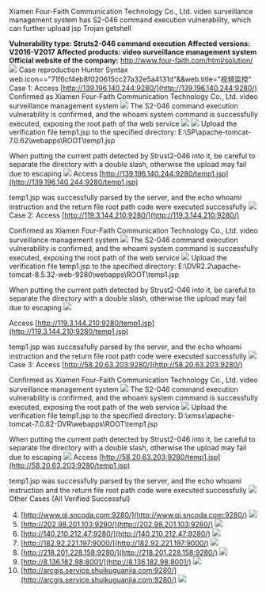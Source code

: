 Xiamen Four-Faith Communication Technology Co., Ltd. video surveillance management system has S2-046 command execution vulnerability, which can further upload jsp Trojan getshell

**Vulnerability type: Struts2-046 command execution**
**Affected versions: V2016-V2017**
**Affected products: video surveillance management system**
**Official website of the company:** http://www.four-faith.com/html/solution/
![](https://cdn.nlark.com/yuque/0/2023/png/36030634/1700139274137-80bd748d-b760-4f3f-a6a3-14e740429d9b.png#averageHue=%23b3994e&id=kuJPM&originHeight=981&originWidth=1808&originalType=binary&ratio=1&rotation=0&showTitle=false&status=done&style=none&title=)
Case reproduction
Hunter Syntax
web.icon=="71f6cf4eb8f020615cc27a32e5a4131d"&&web.title="视频监控"
Case 1: Access [http://139.196.140.244:9280/](http://139.196.140.244:9280/)
Confirmed as Xiamen Four-Faith Communication Technology Co., Ltd. video surveillance management system
![](https://cdn.nlark.com/yuque/0/2023/png/36030634/1700139274585-4cee2dea-6437-46ce-8e50-b2a2d71ac98c.png#averageHue=%2376b464&id=gbeTc&originHeight=958&originWidth=1751&originalType=binary&ratio=1&rotation=0&showTitle=false&status=done&style=none&title=)
The S2-046 command execution vulnerability is confirmed, and the whoami system command is successfully executed, exposing the root path of the web service
![](https://cdn.nlark.com/yuque/0/2023/png/36030634/1700139275005-3f5ac24c-898a-4530-b5c1-4368d5930147.png#averageHue=%23ebe019&id=BeLJO&originHeight=923&originWidth=1296&originalType=binary&ratio=1&rotation=0&showTitle=false&status=done&style=none&title=)
![](https://cdn.nlark.com/yuque/0/2023/png/36030634/1700139275407-b6b14e04-1fbc-49f9-bd0d-2afae1c75537.png#averageHue=%23e1c83b&id=iFjkp&originHeight=1016&originWidth=1386&originalType=binary&ratio=1&rotation=0&showTitle=false&status=done&style=none&title=)
Upload the verification file temp1.jsp to the specified directory: 
 E:\\SP\\apache-tomcat-7.0.62\\webapps\\ROOT\\temp1.jsp

When putting the current path detected by Strust2-046 into it, be careful to separate the directory with a double slash, otherwise the upload may fail due to escaping
![](https://cdn.nlark.com/yuque/0/2023/png/36030634/1700139275815-a559e592-5543-4dec-8401-d2e054cc4431.png#averageHue=%23d4aa68&id=NfOg9&originHeight=973&originWidth=1330&originalType=binary&ratio=1&rotation=0&showTitle=false&status=done&style=none&title=)
Access [http://139.196.140.244:9280/temp1.jsp](http://139.196.140.244:9280/temp1.jsp)  

temp1.jsp was successfully parsed by the server, and the echo whoami instruction and the return file root path code were executed successfully
![](https://cdn.nlark.com/yuque/0/2023/png/36030634/1700139276173-9f77505c-2c1c-42e1-af0a-39988318543b.png#averageHue=%231d1d1d&id=cDubY&originHeight=682&originWidth=1616&originalType=binary&ratio=1&rotation=0&showTitle=false&status=done&style=none&title=)
Case 2: Access  [http://119.3.144.210:9280/](http://119.3.144.210:9280/)

Confirmed as Xiamen Four-Faith Communication Technology Co., Ltd. video surveillance management system
![](https://cdn.nlark.com/yuque/0/2023/png/36030634/1700139276518-d55ee348-8bdf-43c6-bb2d-a3f8002aef7b.png#averageHue=%232780dd&id=EZQFp&originHeight=891&originWidth=1409&originalType=binary&ratio=1&rotation=0&showTitle=false&status=done&style=none&title=)
The S2-046 command execution vulnerability is confirmed, and the whoami system command is successfully executed, exposing the root path of the web service
![](https://cdn.nlark.com/yuque/0/2023/png/36030634/1700139277090-964ed501-c9a2-4943-94ce-5869520059a9.png#averageHue=%23f8f5eb&id=PEBCn&originHeight=961&originWidth=1056&originalType=binary&ratio=1&rotation=0&showTitle=false&status=done&style=none&title=)
Upload the verification file temp1.jsp to the specified directory: 
E:\\DVR2.2\\apache-tomcat-8.5.32-web-9280\\webapps\\ROOT\\temp1.jsp

When putting the current path detected by Strust2-046 into it, be careful to separate the directory with a double slash, otherwise the upload may fail due to escaping
![](https://cdn.nlark.com/yuque/0/2023/png/36030634/1700139277503-b04e9543-761e-427e-bec1-79692adf11d0.png#averageHue=%23d3a968&id=yiRe9&originHeight=961&originWidth=1262&originalType=binary&ratio=1&rotation=0&showTitle=false&status=done&style=none&title=)

Access [http://119.3.144.210:9280/temp1.jsp](http://119.3.144.210:9280/temp1.jsp)

temp1.jsp was successfully parsed by the server, and the echo whoami instruction and the return file root path code were executed successfully
![](https://cdn.nlark.com/yuque/0/2023/png/36030634/1700139277798-42394e79-5398-4a2f-beba-5e6512ccef0e.png#averageHue=%23232323&id=dswDM&originHeight=798&originWidth=1362&originalType=binary&ratio=1&rotation=0&showTitle=false&status=done&style=none&title=)
Case 3: Access [http://58.20.63.203:9280/](http://58.20.63.203:9280/)

Confirmed as Xiamen Four-Faith Communication Technology Co., Ltd. video surveillance management system
![](https://cdn.nlark.com/yuque/0/2023/png/36030634/1700139278083-cb506a35-67e9-4f24-b10d-cacd496c1ead.png#averageHue=%2371b168&id=CvcuP&originHeight=1010&originWidth=1646&originalType=binary&ratio=1&rotation=0&showTitle=false&status=done&style=none&title=)
The S2-046 command execution vulnerability is confirmed, and the whoami system command is successfully executed, exposing the root path of the web service
![](https://cdn.nlark.com/yuque/0/2023/png/36030634/1700139278529-a07998a9-dcee-4b5b-a749-afd06dae8113.png#averageHue=%23f8f6ec&id=tpmaK&originHeight=983&originWidth=1122&originalType=binary&ratio=1&rotation=0&showTitle=false&status=done&style=none&title=)
Upload the verification file temp1.jsp to the specified directory: 
D:\\xmsx\\apache-tomcat-7.0.82-DVR\\webapps\\ROOT\\temp1.jsp

When putting the current path detected by Strust2-046 into it, be careful to separate the directory with a double slash, otherwise the upload may fail due to escaping
![](https://cdn.nlark.com/yuque/0/2023/png/36030634/1700139278926-2c8b806f-e83f-4e76-9e29-3a755414d07c.png#averageHue=%23d4aa69&id=xVteI&originHeight=970&originWidth=1364&originalType=binary&ratio=1&rotation=0&showTitle=false&status=done&style=none&title=)
Access [http://58.20.63.203:9280/temp1.jsp](http://58.20.63.203:9280/temp1.jsp)

temp1.jsp was successfully parsed by the server, and the echo whoami instruction and the return file root path code were executed successfully
![](https://cdn.nlark.com/yuque/0/2023/png/36030634/1700139279256-53d6b4ec-3a04-4c39-8f0f-e1c06eedf68e.png#averageHue=%23262626&id=NXjvY&originHeight=743&originWidth=1271&originalType=binary&ratio=1&rotation=0&showTitle=false&status=done&style=none&title=)
Other Cases (All Verified Successful)

4. [http://www.qj.sncoda.com:9280/](http://www.qj.sncoda.com:9280/)
![](https://cdn.nlark.com/yuque/0/2023/png/36030634/1700139279522-f2f688ff-3da5-406a-889a-f7b47f816409.png#averageHue=%23f8f6ed&id=imA85&originHeight=969&originWidth=1105&originalType=binary&ratio=1&rotation=0&showTitle=false&status=done&style=none&title=)
5. [http://202.98.201.103:9280/](http://202.98.201.103:9280/)
![](https://cdn.nlark.com/yuque/0/2023/png/36030634/1700139279943-1e384a9b-0834-4db6-ab59-7860bd67ffbf.png#averageHue=%23f8f6ed&id=QrXUY&originHeight=959&originWidth=1189&originalType=binary&ratio=1&rotation=0&showTitle=false&status=done&style=none&title=)
6. [http://140.210.212.47:9280/](http://140.210.212.47:9280/)
![](https://cdn.nlark.com/yuque/0/2023/png/36030634/1700139280370-eec5a521-4d02-45bf-85b2-95f8482003c3.png#averageHue=%23f7f5ea&id=Cxmw0&originHeight=988&originWidth=998&originalType=binary&ratio=1&rotation=0&showTitle=false&status=done&style=none&title=)
7. [http://182.92.221.197:9000/](http://182.92.221.197:9000/)
![](https://cdn.nlark.com/yuque/0/2023/png/36030634/1700139280732-7d0ca2fb-d8aa-4aa7-97c4-15294eae187f.png#averageHue=%23f9f7ee&id=kp5TG&originHeight=955&originWidth=1340&originalType=binary&ratio=1&rotation=0&showTitle=false&status=done&style=none&title=)
8. [http://218.201.228.158:9280/](http://218.201.228.158:9280/)
![](https://cdn.nlark.com/yuque/0/2023/png/36030634/1700139281131-b7d80ebd-24a2-4d09-9d69-a2679435da30.png#averageHue=%23f8f6ee&id=nbhgy&originHeight=951&originWidth=1217&originalType=binary&ratio=1&rotation=0&showTitle=false&status=done&style=none&title=)
9. [http://8.136.182.98:8001/](http://8.136.182.98:8001/)
![](https://cdn.nlark.com/yuque/0/2023/png/36030634/1700139281561-7caddb2c-7f3f-4353-a452-443508438e14.png#averageHue=%23e6cf36&id=Wp0JT&originHeight=978&originWidth=1009&originalType=binary&ratio=1&rotation=0&showTitle=false&status=done&style=none&title=)
10. [http://arcgis.service.shuikuguanjia.com:9280/](http://arcgis.service.shuikuguanjia.com:9280/)
![](https://cdn.nlark.com/yuque/0/2023/png/36030634/1700139281939-36a394ec-9399-4fd6-9dcf-70a03f034b58.png#averageHue=%23f8f7ee&id=TX2Oa&originHeight=969&originWidth=1235&originalType=binary&ratio=1&rotation=0&showTitle=false&status=done&style=none&title=)


